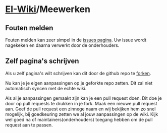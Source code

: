 # [EI-Wiki](/EI-Wiki)/Meewerken
## Fouten melden
Fouten melden kan zeer simpel in de [issues pagina](https://github.com/WatcherWhale/EI-Wiki/issues).
Uw issue wordt nagekeken en daarna verwerkt door de onderhouders.

## Zelf pagina's schrijven
Als u zelf pagina's wilt schrijven kan dit door de github repo te [forken](https://github.com/WatcherWhale/EI-Wiki/fork).

Nu kan je je eigen aanpassingen op je geforkte repo zetten. Dit zal niet automatisch syncen met de echte wiki.

Als al je aanpassingen gemaakt zijn kan je een pull request doen. Dit doe je door op pull requests te drukken in je fork. Maak een nieuwe pull request aan.
Geef de pull request een zinnege naam en wij bekijken hem zo snel mogelijk, bij goedkeuring zetten we al jouw aanpassingen op de wiki.
Kijk wel goed na of maintainers(onderhouders) toegang hebben om de pull request aan te passen.